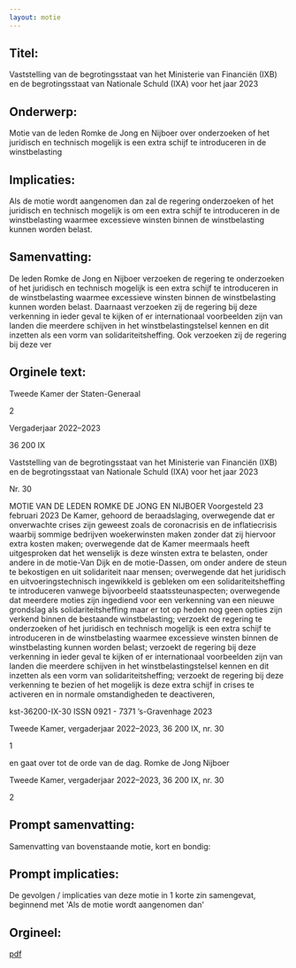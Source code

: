 ```yaml
---
layout: motie
---
```

## Titel:
Vaststelling van de begrotingsstaat van het Ministerie van Financiën (IXB) en de begrotingsstaat van Nationale Schuld (IXA) voor het jaar 2023
## Onderwerp:
Motie van de leden Romke de Jong en Nijboer over onderzoeken of het juridisch en technisch mogelijk is een extra schijf te introduceren in de winstbelasting
## Implicaties:

Als de motie wordt aangenomen dan zal de regering onderzoeken of het juridisch en technisch mogelijk is om een extra schijf te introduceren in de winstbelasting waarmee excessieve winsten binnen de winstbelasting kunnen worden belast.
## Samenvatting:
De leden Romke de Jong en Nijboer verzoeken de regering te onderzoeken of het juridisch en technisch mogelijk is een extra schijf te introduceren in de winstbelasting waarmee excessieve winsten binnen de winstbelasting kunnen worden belast. Daarnaast verzoeken zij de regering bij deze verkenning in ieder geval te kijken of er internationaal voorbeelden zijn van landen die meerdere schijven in het winstbelastingstelsel kennen en dit inzetten als een vorm van solidariteitsheffing. Ook verzoeken zij de regering bij deze ver
## Orginele text:


Tweede Kamer der Staten-Generaal

2

Vergaderjaar 2022–2023

36 200 IX

Vaststelling van de begrotingsstaat van het
Ministerie van Financiën (IXB) en de
begrotingsstaat van Nationale Schuld (IXA) voor
het jaar 2023

Nr. 30

MOTIE VAN DE LEDEN ROMKE DE JONG EN NIJBOER
Voorgesteld 23 februari 2023
De Kamer,
gehoord de beraadslaging,
overwegende dat er onverwachte crises zijn geweest zoals de coronacrisis
en de inflatiecrisis waarbij sommige bedrijven woekerwinsten maken
zonder dat zij hiervoor extra kosten maken;
overwegende dat de Kamer meermaals heeft uitgesproken dat het
wenselijk is deze winsten extra te belasten, onder andere in de motie-Van
Dijk en de motie-Dassen, om onder andere de steun te bekostigen en uit
solidariteit naar mensen;
overwegende dat het juridisch en uitvoeringstechnisch ingewikkeld is
gebleken om een solidariteitsheffing te introduceren vanwege bijvoorbeeld staatssteunaspecten;
overwegende dat meerdere moties zijn ingediend voor een verkenning
van een nieuwe grondslag als solidariteitsheffing maar er tot op heden
nog geen opties zijn verkend binnen de bestaande winstbelasting;
verzoekt de regering te onderzoeken of het juridisch en technisch mogelijk
is een extra schijf te introduceren in de winstbelasting waarmee excessieve winsten binnen de winstbelasting kunnen worden belast;
verzoekt de regering bij deze verkenning in ieder geval te kijken of er
internationaal voorbeelden zijn van landen die meerdere schijven in het
winstbelastingstelsel kennen en dit inzetten als een vorm van
solidariteitsheffing;
verzoekt de regering bij deze verkenning te bezien of het mogelijk is deze
extra schijf in crises te activeren en in normale omstandigheden te
deactiveren,

kst-36200-IX-30
ISSN 0921 - 7371
’s-Gravenhage 2023

Tweede Kamer, vergaderjaar 2022–2023, 36 200 IX, nr. 30

1



en gaat over tot de orde van de dag.
Romke de Jong
Nijboer

Tweede Kamer, vergaderjaar 2022–2023, 36 200 IX, nr. 30

2


## Prompt samenvatting:
Samenvatting van bovenstaande motie, kort en bondig:


## Prompt implicaties:
De gevolgen / implicaties van deze motie in 1 korte zin samengevat, beginnend met 'Als de motie wordt aangenomen dan' 

## Orgineel:
[pdf](https://gegevensmagazijn.tweedekamer.nl/OData/v4/2.0/Document(d75286ba-814d-4c17-8798-307720d19741)/resource)
